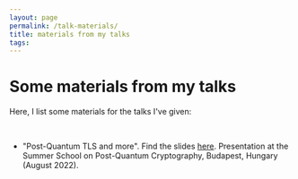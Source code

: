 ```yaml
---
layout: page
permalink: /talk-materials/
title: materials from my talks
tags:
---
```

<div class="container">
  <div class="contact-container">
  </div>
  <div class="contact-box">
    <h1 class="about-subtitle">Some materials from my talks</h1>
  </div>
    <p>Here, I list some materials for the talks I've given:</p>
    <br>
    <ul>
      <li>"Post-Quantum TLS and more". Find the slides <a href="https://github.com/claucece/claucece.github.io/blob/main/slides/Summer_School_PQC_TLS.pdf" target="_blank">here</a>. Presentation at the Summer School on Post-Quantum Cryptography, Budapest, Hungary (August 2022). </li>
     </ul>

</div>
